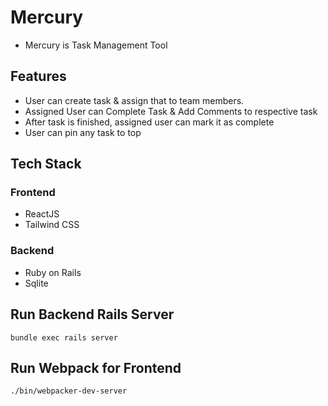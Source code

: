 # Mercury

- Mercury is Task Management Tool

## Features

- User can create task & assign that to team members.
- Assigned User can Complete Task & Add Comments to respective task
- After task is finished, assigned user can mark it as complete
- User can pin any task to top

## Tech Stack
### Frontend
  - ReactJS
  - Tailwind CSS
### Backend
  - Ruby on Rails
  - Sqlite

## Run Backend Rails Server
 `bundle exec rails server`

## Run Webpack for Frontend
  `./bin/webpacker-dev-server`
